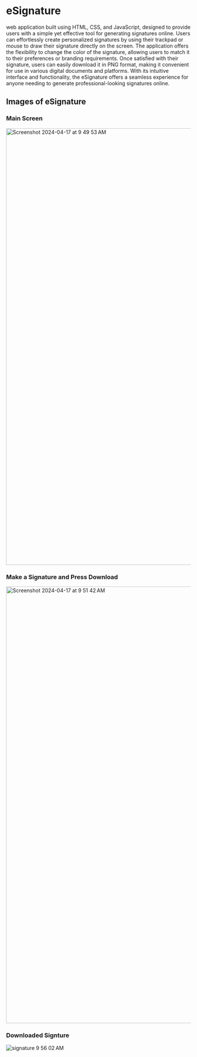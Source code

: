 # eSignature

web application built using HTML, CSS, and JavaScript, designed to provide users with a simple yet effective tool for generating signatures online. Users can effortlessly create personalized signatures by using their trackpad or mouse to draw their signature directly on the screen. The application offers the flexibility to change the color of the signature, allowing users to match it to their preferences or branding requirements. Once satisfied with their signature, users can easily download it in PNG format, making it convenient for use in various digital documents and platforms. With its intuitive interface and functionality, the eSignature offers a seamless experience for anyone needing to generate professional-looking signatures online.


## Images of eSignature

### Main Screen
<img width="1189" alt="Screenshot 2024-04-17 at 9 49 53 AM" src="https://github.com/JayeshKhistria/eSignature/assets/126295305/80f43059-6458-4776-a8d8-139a09ead4cd">


### Make a Signature and Press Download
<img width="1189" alt="Screenshot 2024-04-17 at 9 51 42 AM" src="https://github.com/JayeshKhistria/eSignature/assets/126295305/6dde6844-9632-4349-933b-27ae3c9d031b">


### Downloaded Signture
![signature 9 56 02 AM](https://github.com/JayeshKhistria/eSignature/assets/126295305/d445d9a1-05d9-45f1-b551-7ff92ac6c46a)
